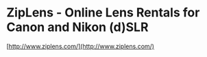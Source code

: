 <!--
id: 18923731
link: http://tumblr.atmos.org/post/18923731/ziplens-online-lens-rentals-for-canon-and-nikon
slug: ziplens-online-lens-rentals-for-canon-and-nikon
date: Fri Nov 09 2007 10:53:48 GMT-0800 (PST)
publish: 2007-11-09
tags: 
title: ZipLens - Online Lens Rentals for Canon and Nikon (d)SLR
-->


ZipLens - Online Lens Rentals for Canon and Nikon (d)SLR
========================================================

[http://www.ziplens.com/](http://www.ziplens.com/)

